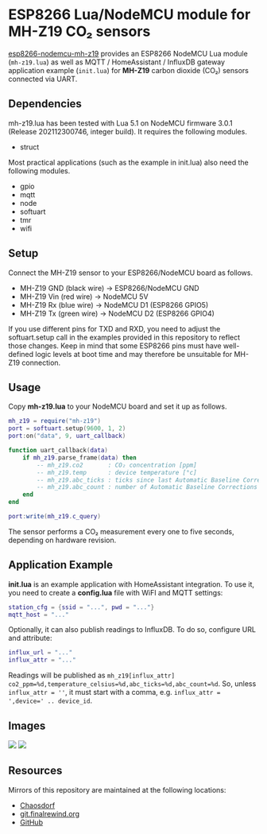 # ESP8266 Lua/NodeMCU module for MH-Z19 CO₂ sensors

[esp8266-nodemcu-mh-z19](https://finalrewind.org/projects/esp8266-nodemcu-mh-z19/)
provides an ESP8266 NodeMCU Lua module (`mh-z19.lua`) as well as MQTT /
HomeAssistant / InfluxDB gateway application example (`init.lua`) for
**MH-Z19** carbon dioxide (CO₂) sensors connected via UART.

## Dependencies

mh-z19.lua has been tested with Lua 5.1 on NodeMCU firmware 3.0.1
(Release 202112300746, integer build). It requires the following modules.

* struct

Most practical applications (such as the example in init.lua) also need the
following modules.

* gpio
* mqtt
* node
* softuart
* tmr
* wifi

## Setup

Connect the MH-Z19 sensor to your ESP8266/NodeMCU board as follows.

* MH-Z19 GND (black wire) → ESP8266/NodeMCU GND
* MH-Z19 Vin (red wire) → NodeMCU 5V
* MH-Z19 Rx (blue wire) → NodeMCU D1 (ESP8266 GPIO5)
* MH-Z19 Tx (green wire) → NodeMCU D2 (ESP8266 GPIO4)

If you use different pins for TXD and RXD, you need to adjust the
softuart.setup call in the examples provided in this repository to reflect
those changes. Keep in mind that some ESP8266 pins must have well-defined logic
levels at boot time and may therefore be unsuitable for MH-Z19 connection.

## Usage

Copy **mh-z19.lua** to your NodeMCU board and set it up as follows.

```lua
mh_z19 = require("mh-z19")
port = softuart.setup(9600, 1, 2)
port:on("data", 9, uart_callback)

function uart_callback(data)
	if mh_z19.parse_frame(data) then
		-- mh_z19.co2       : CO₂ concentration [ppm]
		-- mh_z19.temp      : device temperature [°c]
		-- mh_z19.abc_ticks : ticks since last Automatic Baseline Correction
		-- mh_z19.abc_count : number of Automatic Baseline Corrections performed since power-on
	end
end

port:write(mh_z19.c_query)
```

The sensor performs a CO₂ measurement every one to five seconds, depending on hardware revision.

## Application Example

**init.lua** is an example application with HomeAssistant integration.
To use it, you need to create a **config.lua** file with WiFI and MQTT settings:

```lua
station_cfg = {ssid = "...", pwd = "..."}
mqtt_host = "..."
```

Optionally, it can also publish readings to InfluxDB.
To do so, configure URL and attribute:

```lua
influx_url = "..."
influx_attr = "..."
```

Readings will be published as `mh_z19[influx_attr] co2_ppm=%d,temperature_celsius=%d,abc_ticks=%d,abc_count=%d`.
So, unless `influx_attr = ''`, it must start with a comma, e.g. `influx_attr = ',device=' .. device_id`.

## Images

![](https://finalrewind.org/projects/esp8266-nodemcu-mh-z19/media/preview.jpg)
![](https://finalrewind.org/projects/esp8266-nodemcu-mh-z19/media/hass.png)

## Resources

Mirrors of this repository are maintained at the following locations:

* [Chaosdorf](https://chaosdorf.de/git/derf/esp8266-nodemcu-mh-z19)
* [git.finalrewind.org](https://git.finalrewind.org/esp8266-nodemcu-mh-z19/)
* [GitHub](https://github.com/derf/esp8266-nodemcu-mh-z19)
